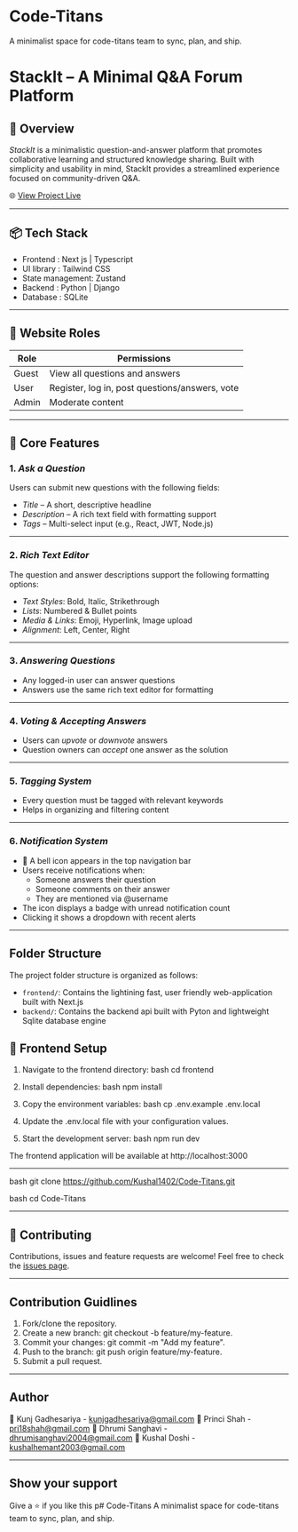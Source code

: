# Code-Titans
A minimalist space for code-titans team to sync, plan, and ship.
# StackIt – A Minimal Q&A Forum Platform

## 🧩 Overview

*StackIt* is a minimalistic question-and-answer platform that promotes collaborative learning and structured knowledge sharing. Built with simplicity and usability in mind, StackIt provides a streamlined experience focused on community-driven Q&A.


🌐 [View Project Live](https://code-titans.vercel.app/)

---

## 📦 Tech Stack
- Frontend : Next js | Typescript
- UI library : Tailwind CSS
- State management: Zustand
- Backend : Python | Django
- Database : SQLite

---

## 👥 Website Roles

| Role   | Permissions                                             |
|--------|---------------------------------------------------------|
| Guest  | View all questions and answers                          |
| User   | Register, log in, post questions/answers, vote          |
| Admin  | Moderate content                                        |

---

## 🔑 Core Features

### 1. *Ask a Question*
Users can submit new questions with the following fields:
- *Title* – A short, descriptive headline
- *Description* – A rich text field with formatting support
- *Tags* – Multi-select input (e.g., React, JWT, Node.js)

---

### 2. *Rich Text Editor*
The question and answer descriptions support the following formatting options:
- *Text Styles*: Bold, Italic, Strikethrough  
- *Lists*: Numbered & Bullet points  
- *Media & Links*: Emoji, Hyperlink, Image upload  
- *Alignment*: Left, Center, Right

---

### 3. *Answering Questions*
- Any logged-in user can answer questions
- Answers use the same rich text editor for formatting

---

### 4. *Voting & Accepting Answers*
- Users can *upvote* or *downvote* answers
- Question owners can *accept* one answer as the solution

---

### 5. *Tagging System*
- Every question must be tagged with relevant keywords
- Helps in organizing and filtering content

---

### 6. *Notification System*
- 🔔 A bell icon appears in the top navigation bar  
- Users receive notifications when:
  - Someone answers their question
  - Someone comments on their answer
  - They are mentioned via @username
- The icon displays a badge with unread notification count
- Clicking it shows a dropdown with recent alerts

---

## Folder Structure
The project folder structure is organized as follows:

- `frontend/`: Contains the lightining fast, user friendly web-application built with Next.js
- `backend/`: Contains the backend api built with Pyton and lightweight Sqlite database engine

## 🚀 Frontend Setup

1. Navigate to the frontend directory:
bash
cd frontend


2. Install dependencies:
bash
npm install


3. Copy the environment variables:
bash
cp .env.example .env.local


4. Update the .env.local file with your configuration values.

5. Start the development server:
bash
npm run dev


The frontend application will be available at http://localhost:3000

---

bash
git clone https://github.com/Kushal1402/Code-Titans.git


bash
cd Code-Titans


---

## 🤝 Contributing

Contributions, issues and feature requests are welcome!
Feel free to check the [issues page](https://github.com/Kushal1402/Code-Titans/issues).


---

## Contribution Guidlines
1. Fork/clone the repository.
2. Create a new branch: git checkout -b feature/my-feature.
3. Commit your changes: git commit -m "Add my feature".
4. Push to the branch: git push origin feature/my-feature.
5. Submit a pull request.

---

## Author
👤 Kunj Gadhesariya - kunjgadhesariya@gmail.com
👤 Princi Shah - pri18shah@gmail.com
👤 Dhrumi Sanghavi - dhrumisanghavi2004@gmail.com
👤 Kushal Doshi - kushalhemant2003@gmail.com

---

## Show your support
Give a ⭐ if you like this p# Code-Titans
A minimalist space for code-titans team to sync, plan, and ship.
